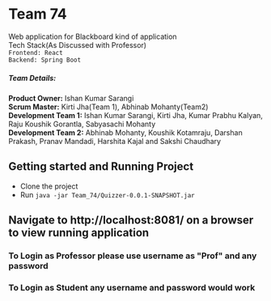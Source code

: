# Team 74
Web application for Blackboard kind of application <br />
Tech Stack(As Discussed with Professor) <br />
`Frontend: React` <br />
`Backend: Spring Boot` <br />

##### Team Details:
**Product Owner:** Ishan Kumar Sarangi<br />
**Scrum Master:** Kirti Jha(Team 1), Abhinab Mohanty(Team2) <br />
**Development Team 1:** Ishan Kumar Sarangi, Kirti Jha, Kumar Prabhu Kalyan, Raju Koushik Gorantla, Sabyasachi Mohanty<br />
**Development Team 2:** Abhinab Mohanty, Koushik Kotamraju, Darshan Prakash, Pranav Mandadi, Harshita Kajal and Sakshi Chaudhary <br />


## Getting started and Running Project
  - Clone the project
  - Run ``` java -jar Team_74/Quizzer-0.0.1-SNAPSHOT.jar ```

## Navigate to http://localhost:8081/ on a browser to view running application

### To Login as Professor please use username as "Prof" and any password
### To Login as Student any username and password would work
